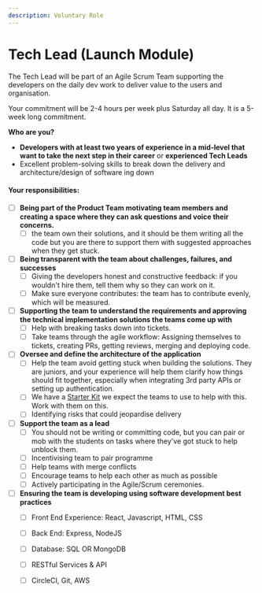 ```yaml
---
description: Voluntary Role
---
```


# Tech Lead (Launch Module)

The Tech Lead will be part of an Agile Scrum Team supporting the developers on the daily dev work to deliver value to the users and organisation.

Your commitment will be 2-4 hours per week plus Saturday all day. It is a 5-week long commitment.&#x20;



**Who are you?**

* **Developers with at least two years of experience in a mid-level that want to take the next step in their career** or **experienced Tech Leads**&#x20;
* Excellent problem-solving skills to break down the delivery and architecture/design of software ing down&#x20;



#### **Your responsibilities:**

* [ ] **Being part of the Product Team motivating team members and creating a space where they can ask questions and voice their concerns.**&#x20;
  * [ ] the team own their solutions, and it should be them writing all the code but you are there to support them with suggested approaches when they get stuck.
* [ ] **Being transparent with the team about challenges, failures, and successes**
  * [ ] Giving the developers honest and constructive feedback: if you wouldn't hire them, tell them why so they can work on it.
  * [ ] Make sure everyone contributes: the team has to contribute evenly, which will be measured.
* [ ] **Supporting the team to understand the requirements and approving the technical implementation solutions the teams come up with**&#x20;
  * [ ] Help with breaking tasks down into tickets.
  * [ ] Take teams through the agile workflow: Assigning themselves to tickets, creating PRs, getting reviews, merging and deploying code.
* [ ] **Oversee and define the architecture of the application**
  * [ ] Help the team avoid getting stuck when building the solutions. They are juniors, and your experience will help them clarify how things should fit together, especially when integrating 3rd party APIs or setting up authentication.
  * [ ] We have a [Starter Kit](https://github.com/CodeYourFuture/cyf-final-project-starter-kit) we expect the teams to use to help with this. Work with them on this.
  * [ ] Identifying risks that could jeopardise delivery&#x20;
* [ ] **Support the team as a lead**
  * [ ] You should not be writing or committing code, but you can pair or mob with the students on tasks where they've got stuck to help unblock them.
  * [ ] Incentivising team to pair programme
  * [ ] Help teams with merge conflicts
  * [ ] Encourage teams to help each other as much as possible
  * [ ] Actively participating in the Agile/Scrum ceremonies.&#x20;
* [ ] **Ensuring the team is developing using software development best practices**&#x20;
  * [ ] Front End Experience: React, Javascript, HTML, CSS&#x20;
  * [ ] Back End: Express, NodeJS
  * [ ] Database: SQL OR MongoDB&#x20;
  * [ ] RESTful Services & API&#x20;
  * [ ] CircleCI, Git, AWS&#x20;

